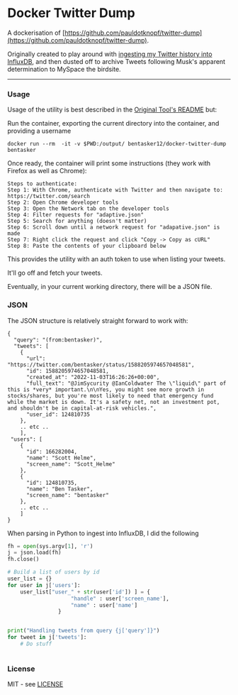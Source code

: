 # Docker Twitter Dump

A dockerisation of [https://github.com/pauldotknopf/twitter-dump](https://github.com/pauldotknopf/twitter-dump).

Originally created to play around with [ingesting my Twitter history into InfluxDB](https://projects.bentasker.co.uk/gils_projects/issue/jira-projects/MISC/5.html), and then dusted off to archive Tweets following Musk's apparent determination to MySpace the birdsite.

---

### Usage

Usage of the utility is best described in the [Original Tool's README](https://github.com/pauldotknopf/twitter-dump) but:

Run the container, exporting the current directory into the container, and providing a username

    docker run --rm  -it -v $PWD:/output/ bentasker12/docker-twitter-dump bentasker

Once ready, the container will print some instructions (they work with Firefox as well as Chrome):

    Steps to authenticate:
    Step 1: With Chrome, authenticate with Twitter and then navigate to: https://twitter.com/search
    Step 2: Open Chrome developer tools
    Step 3: Open the Network tab on the developer tools
    Step 4: Filter requests for "adaptive.json"
    Step 5: Search for anything (doesn't matter)
    Step 6: Scroll down until a network request for "adapative.json" is made
    Step 7: Right click the request and click "Copy -> Copy as cURL"
    Step 8: Paste the contents of your clipboard below


This provides the utility with an auth token to use when listing your tweets.

It'll go off and fetch your tweets.

Eventually, in your current working directory, there will be a JSON file.


### JSON

The JSON structure is relatively straight forward to work with:
```
{
  "query": "(from:bentasker)",
  "tweets": [
    {
      "url": "https://twitter.com/bentasker/status/1588205974657048581",
      "id": 1588205974657048581,
      "created_at": "2022-11-03T16:26:26+00:00",
      "full_text": "@JimSycurity @IanColdwater The \"liquid\" part of this is *very* important.\n\nYes, you might see more growth in stocks/shares, but you're most likely to need that emergency fund while the market is down. It's a safety net, not an investment pot, and shouldn't be in capital-at-risk vehicles.",
      "user_id": 124810735
    },
    .. etc ..
    ],
 "users": [
    {
      "id": 166282004,
      "name": "Scott Helme",
      "screen_name": "Scott_Helme"
    },
    {
      "id": 124810735,
      "name": "Ben Tasker",
      "screen_name": "bentasker"
    },
    .. etc ..
    ]
}
```

When parsing in Python to ingest into InfluxDB, I did the following
```python
fh = open(sys.argv[1], 'r')
j = json.load(fh)
fh.close()

# Build a list of users by id
user_list = {}
for user in j['users']:
    user_list["user_" + str(user['id']) ] = {
                    "handle" : user['screen_name'],
                    "name" : user['name']
                }


print("Handling tweets from query {j['query']}")
for tweet in j['tweets']:
    # Do stuff
    
```


### License

MIT - see [LICENSE](LICENSE)
